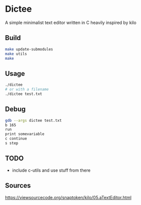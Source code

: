 # Dictee

A simple minimalist text editor written in C heavily inspired by kilo

## Build

```bash
make update-submodules
make utils
make
```

## Usage

```bash
./dictee
# or with a filename
./dictee test.txt
```

## Debug

```bash
gdb --args dictee test.txt
b 165
run
print somevariable
c continue
s step
```

## TODO

- include c-utils and use stuff from there

## Sources

<https://viewsourcecode.org/snaptoken/kilo/05.aTextEditor.html>
